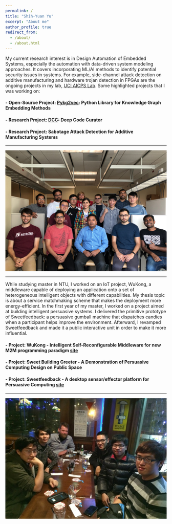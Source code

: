 ```yaml
---
permalink: /
title: "Shih-Yuan Yu"
excerpt: "About me"
author_profile: true
redirect_from: 
  - /about/
  - /about.html
---
```


My current research interest is in Design Automation of Embedded Systems, especially the automation with data-driven system modeling approaches. It covers incorporating ML/AI methods to identify potential security issues in systems. For example, side-channel attack detection on additive manufacturing and hardware trojan detection in FPGAs are the ongoing projects in my lab, [UCI AICPS Lab](http://aicps.eng.uci.edu/). Some highlighted projects that I was working on:

#### - **Open-Source Project: [Pykg2vec](https://github.com/Sujit-O/pykg2vec): Python Library for Knowledge Graph Embedding Methods**
#### - **Research Project: [DCC](https://github.com/deepcurator/DCC): Deep Code Curator**
#### - **Research Project: Sabotage Attack Detection for Additive Manufacturing Systems**

----

![Lab photo](/images/index.jpg)

----
While studying master in NTU, I worked on an IoT project, WuKong, a middleware capable of deploying an application onto a set of heterogeneous intelligent objects with different capabilities. My thesis topic is about a service matchmaking scheme that makes the deployment more energy-efficient. In the first year of my master, I worked on a project aimed at building intelligent persuasive systems. I delivered the primitive prototype of Sweetfeedback: a persuasive gumball machine that dispatches candies when a participant helps improve the environment. Afterward, I revamped Sweetfeedback and made it a public interactive unit in order to make it more influential.
#### - **Project: WuKong - Intelligent Self-Reconfigurable Middleware for new M2M programming paradigm [site](https://newslabntu.github.io/wukong4iox/)**
#### - **Project: Sweet Building Greeter - A Demonstration of Persuasive Computing Design on Public Space**
#### - **Project: Sweetfeedback - A desktop sensor/effector platform for Persuasive Computing [site](http://www.sweetfeedback.com/)**
----

![Lab photo](/images/iAgent_WuKong_reunion.jpg)